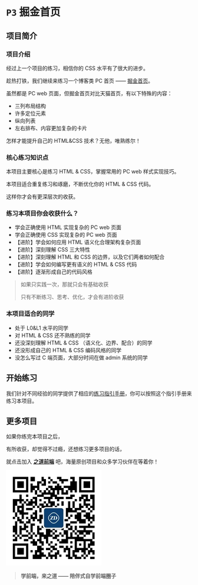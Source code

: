 # `P3` 掘金首页

## 项目简介

### 项目介绍

经过上一个项目的练习，相信你的 CSS 水平有了很大的进步。

趁热打铁，我们继续来练习一个博客类 PC 首页 —— [掘金首页](https://juejin.cn/)。

虽然都是 PC web 页面，但掘金首页对比天猫首页，有以下特殊的内容：

- 三列布局结构
- 许多定位元素
- 纵向列表
- 左右排布、内容更加复杂的卡片

怎样才能提升自己的 HTML&CSS 技术？无他，唯熟练尔！



### 核心练习知识点

本项目主要核心是练习 HTML & CSS，掌握常用的 PC web 样式实现技巧。

本项目适合重复练习和琢磨，不断优化你的 HTML & CSS 代码。

这样你才会有更深层次的收获。



### 练习本项目你会收获什么？

- 学会正确使用 HTML 实现复杂的 PC web 页面
- 学会正确使用 CSS 实现复杂的 PC web 页面
- 【进阶】学会如何应用 HTML 语义化合理架构复杂页面
- 【进阶】深刻理解 CSS 三大特性
- 【进阶】深刻理解 HTML 和 CSS 的边界，以及它们两者如何配合
- 【进阶】学会如何编写更有语义的 HTML & CSS 代码
- 【进阶】逐渐形成自己的代码风格

> 如果只实践一次，那就只会有基础收获
>
> 只有不断练习、思考、优化，才会有进阶收获



### 本项目适合的同学

- 处于 L0&L1 水平的同学
- 对 HTML & CSS 还不熟练的同学
- 还没深刻理解 HTML & CSS （语义化、边界、配合）的同学
- 还没形成自己的 HTML & CSS 编码风格的同学
- 没怎么写过 C 端页面，大部分时间在做 admin 系统的同学


## 开始练习

我们针对不同经验的同学提供了相应的[练习指引手册](https://kcnrozgf41zs.feishu.cn/wiki/An7GwvUQrirdvdkJdQ9c4q3Rndd)，你可以按照这个指引手册来练习本项目。


## 更多项目

如果你练完本项目之后，

有所收获，却觉得不过瘾，还想练习更多项目的话，

就点击加入 [**之道前端**](https://kcnrozgf41zs.feishu.cn/wiki/PBj0w5rjUiEWVgktZE0caKOunNc) 吧，海量原创项目和众多学习伙伴在等着你！

![公众号二维码](./res/qrcode.jpg)

> **学前端，来之道 —— 陪伴式自学前端圈子**